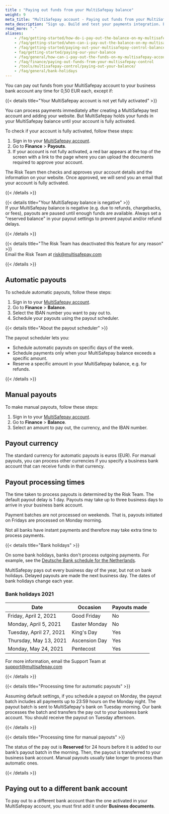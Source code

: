 ```yaml
---
title : "Paying out funds from your MultiSafepay balance"
weight: 9
meta_title: "MultiSafepay account - Paying out funds from your MultiSafepay balance - MultiSafepay Docs"
meta_description: "Sign up. Build and test your payments integration. Explore our products and services. Use our API Reference, SDKs, and wrappers. Get support."
read_more: "."
aliases:
    - /faq/getting-started/how-do-i-pay-out-the-balance-on-my-multisafepay-account-to-my-business-bank-account
    - /faq/getting-started/when-can-i-pay-out-the-balance-on-my-multisafepay-account-to-my-business-bank-account
    - /faq/getting-started/paying-out-your-multisafepay-control-balance-to-your-business-bank-account
    - faq/getting-started/paying-our-your-balance
    - /faq/general/how-can-i-pay-out-the-funds-on-my-multisafepay-account-
    - /faq/finance/paying-out-funds-from-your-multisafepay-control
    - /tools/multisafepay-control/paying-out-your-balance/
    - /faq/general/bank-holidays
---
```


You can pay out funds from your MultiSafepay account to your business bank account any time for 0,50 EUR each, except if:

{{< details title="Your MultiSafepay account is not yet fully activated" >}}

You can process payments immediately after creating a MultiSafepay test account and adding your website. But MultiSafepay holds your funds in your MultiSafepay balance until your account is fully activated.

To check if your account is fully activated, follow these steps:

1. Sign in to your [MultiSafepay account](https://merchant.multisafepay.com).
2. Go to **Finance** > **Payouts**.
3. If your account is not fully activated, a red bar appears at the top of the screen with a link to the page where you can upload the documents required to approve your account.

The Risk Team then checks and approves your account details and the information on your website. Once approved, we will send you an email that your account is fully activated. 

{{< /details >}}

{{< details title="Your MultiSafepay balance is negative" >}}
&nbsp;  
If your MultiSafepay balance is negative (e.g. due to refunds, chargebacks, or fees), payouts are paused until enough funds are available. Always set a "reserved balance" in your payout settings to prevent payout and/or refund delays.

{{< /details >}}

{{< details title="The Risk Team has deactivated this feature for any reason" >}}
&nbsp;  
Email the Risk Team at <risk@multisafepay.com>

{{< /details >}}

## Automatic payouts

To schedule automatic payouts, follow these steps:

1. Sign in to your [MultiSafepay account](https://merchant.multisafepay.com).
2. Go to **Finance** > **Balance**.
3. Select the IBAN number you want to pay out to.
4. Schedule your payouts using the payout scheduler.

{{< details title="About the payout scheduler" >}}

The payout scheduler lets you:

- Schedule automatic payouts on specific days of the week.
- Schedule payments only when your MultiSafepay balance exceeds a specific amount.
- Reserve a specific amount in your MultiSafepay balance, e.g. for refunds.

{{< /details >}}

## Manual payouts

To make manual payouts, follow these steps:

1. Sign in to your [MultiSafepay account](https://merchant.multisafepay.com).
2. Go to **Finance** > **Balance**.
3. Select an amount to pay out, the currency, and the IBAN number.

## Payout currency
The standard currency for automatic payouts is euros (EUR). For manual payouts, you can process other currencies if you specify a business bank account that can receive funds in that currency.

## Payout processing times 
The time taken to process payouts is determined by the Risk Team. The default payout delay is 1 day. Payouts may take up to three business days to arrive in your business bank account.

Payment batches are not processed on weekends. That is, payouts initiated on Fridays are processed on Monday morning.

Not all banks have instant payments and therefore may take extra time to process payments.

{{< details title="Bank holidays" >}}

On some bank holidays, banks don't process outgoing payments. For example, see the [Deutsche Bank schedule for the Netherlands](https://www.deutschebank.nl/nl/content/producten_en_services_services_international_holidays_2017.html).

MultiSafepay pays out every business day of the year, but not on bank holidays. Delayed payouts are made the next business day. The dates of bank holidays change each year.

### Bank holidays 2021

| Date   | Occasion     | Payouts made |
|----------------|-------------------|-----------|
|  Friday, April 2, 2021 | Good Friday     | No  |
|  Monday, April 5, 2021 | Easter Monday     | No  |
|  Tuesday, April 27, 2021 | King's Day     | Yes  |
|  Thursday, May 13, 2021 | Ascension Day     | Yes  |
|  Monday, May 24, 2021 | Pentecost     | Yes  |

For more information, email the Support Team at <support@multisafepay.com>

{{< /details >}}

{{< details title="Processing time for automatic payouts" >}}

Assuming default settings, if you schedule a payout on Monday, the payout batch includes all payments up to 23:59 hours on the Monday night. The payout batch is sent to MultiSafepay's bank on Tuesday morning. Our bank processes the batch and transfers the pay out to your business bank account. You should receive the payout on Tuesday afternoon.

{{< /details >}}

{{< details title="Processing time for manual payouts" >}}

The status of the pay out is **Reserved** for 24 hours before it is added to our bank’s payout batch in the morning. Then, the payout is transferred to your business bank account. Manual payouts usually take longer to process than automatic ones.

{{< /details >}}

## Paying out to a different bank account

To pay out to a different bank account than the one activated in your MultiSafepay account, you must first add it under **Business documents**.

